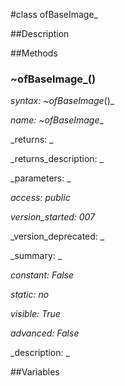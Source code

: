 #class ofBaseImage_


##Description





##Methods



### ~ofBaseImage_()

_syntax: ~ofBaseImage_()_

_name: ~ofBaseImage__

_returns: _

_returns_description: _

_parameters: _

_access: public_

_version_started: 007_

_version_deprecated: _

_summary: _

_constant: False_

_static: no_

_visible: True_

_advanced: False_



_description: _







##Variables



